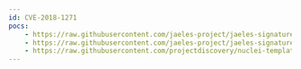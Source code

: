 ```yaml
---
id: CVE-2018-1271
pocs:
    - https://raw.githubusercontent.com/jaeles-project/jaeles-signatures/master/cves/spring-mvc-path-traversal-cve-2018-1271.yaml
    - https://raw.githubusercontent.com/jaeles-project/jaeles-signatures/master/cves/spring-lfi.yaml
    - https://raw.githubusercontent.com/projectdiscovery/nuclei-templates/master/cves/CVE-2018-1271.yaml
---
```

